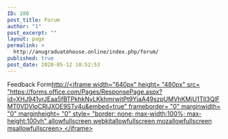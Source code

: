 ```yaml
---
ID: 180
post_title: Forum
author: "1"
post_excerpt: ""
layout: page
permalink: >
  http://anugraduatehouse.online/index.php/forum/
published: true
post_date: 2020-05-12 10:52:53
---
```

<!-- wp:paragraph -->
<p>Feedback Form<a href="http://<iframe width=&quot;640px&quot; height= &quot;480px&quot; src= &quot;https://forms.office.com/Pages/ResponsePage.aspx?id=XHJ941yrJEaa5fBTPkhkNyLKkhmrwjtPt9YjaA49szpUMVhKMjU1TlI3QlFMT0VDVlpCRlJXOE9STy4u&amp;embed=true&quot; frameborder= &quot;0&quot; marginwidth= &quot;0&quot; marginheight= &quot;0&quot; style= &quot;border: none; max-width:100%; max-height:100vh&quot; allowfullscreen webkitallowfullscreen mozallowfullscreen msallowfullscreen&gt; </iframe&gt;">http://&lt;iframe width="640px" height= "480px" src= "https://forms.office.com/Pages/ResponsePage.aspx?id=XHJ941yrJEaa5fBTPkhkNyLKkhmrwjtPt9YjaA49szpUMVhKMjU1TlI3QlFMT0VDVlpCRlJXOE9STy4u&amp;embed=true" frameborder= "0" marginwidth= "0" marginheight= "0" style= "border: none; max-width:100%; max-height:100vh" allowfullscreen webkitallowfullscreen mozallowfullscreen msallowfullscreen> &lt;/iframe></a></p>
<!-- /wp:paragraph -->

<!-- wp:paragraph -->
<p></p>
<!-- /wp:paragraph -->